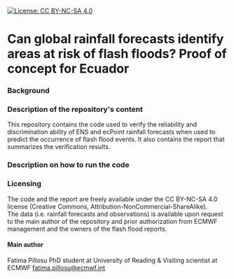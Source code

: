 [![License: CC BY-NC-SA 4.0](https://img.shields.io/badge/License-CC%20BY--NC--SA%204.0-lightgrey.svg)](https://creativecommons.org/licenses/by-nc-sa/4.0/)

# Can global rainfall forecasts identify areas at risk of flash floods? Proof of concept for Ecuador

### Background

### Description of the repository's content
This repository contains the code used to verify the reliability and discrimination ability of ENS and ecPoint rainfall forecasts when used to predict the occurrence of flash flood events.
It also contains the report that summarizes the verification results. 

### Description on how to run the code

### Licensing
The code and the report are freely available under the CC BY-NC-SA 4.0 license (Creative Commons, Attribution-NonCommercial-ShareAlike).  
The data (i.e. rainfall forecasts and observations) is available upon request to the main author of the repository and prior authorization from ECMWF management and the owners of the flash flood reports.

#### Main author
Fatima Pillosu
PhD student at University of Reading & Visiting scientist at ECMWF
fatima.pillosu@ecmwf.int
